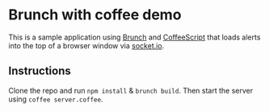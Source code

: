 # Brunch with coffee demo
This is a sample application using [Brunch](http://brunch.io/) and [CoffeeScript](http://coffeescript.org/) that loads alerts into the top of a browser window via [socket.io](http://socket.io).

## Instructions

Clone the repo and run `npm install` & `brunch build`.
Then start the server using `coffee server.coffee`.

